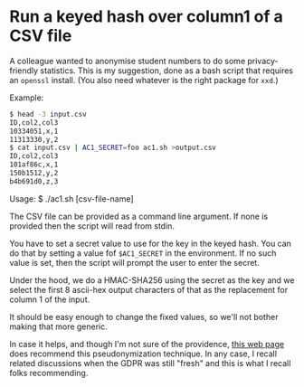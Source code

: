# Run a keyed hash over column1 of a CSV file

A colleague wanted to anonymise student numbers to do some privacy-friendly
statistics. This is my suggestion, done as a bash script that requires an
``openssl`` install. (You also need whatever is the right package for ``xxd``.)

Example:

```bash
$ head -3 input.csv
ID,col2,col3
10334051,x,1
11313330,y,2
$ cat input.csv | AC1_SECRET=foo ac1.sh >output.csv
ID,col2,col3
101af86c,x,1
150b1512,y,2
b4b691d0,z,3
```

Usage:
    $ ./ac1.sh [csv-file-name]

The CSV file can be provided as a command line argument. If none is provided
then the script will read from stdin.

You have to set a secret value to use for the key in the keyed hash.  You can
do that by setting a value fof ``$AC1_SECRET`` in the environment. If no such
value is set, then the script will prompt the user to enter the secret.

Under the hood, we do a HMAC-SHA256 using the secret as the key and we select
the first 8 ascii-hex output characters of that as the replacement for column 1
of the input.

It should be easy enough to change the fixed values, so we'll not bother making
that more generic.

In case it helps, and though I'm not sure of the providence, [this web
page](https://www.i-scoop.eu/gdpr/pseudonymization/) does recommend this
pseudonymization technique. In any case, I recall related discussions when the
GDPR was still "fresh" and this is what I recall folks recommending.

